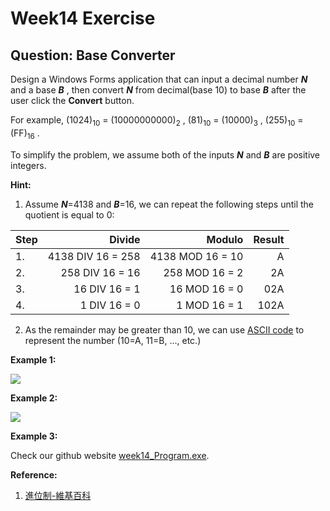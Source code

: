 # Week14 Exercise

## **Question: Base Converter**

Design a Windows Forms application that can input a decimal number _**N**_ and a base _**B**_ , then convert _**N**_ from decimal(base 10) to base _**B**_ after the user click the **Convert** button. 

For example, (1024)<sub>10</sub> = (10000000000)<sub>2</sub> , (81)<sub>10</sub> = (10000)<sub>3</sub> , (255)<sub>10</sub> = (FF)<sub>16</sub> .

To simplify the problem, we assume both of the inputs _**N**_ and _**B**_ are positive integers.

****Hint:****

1. Assume _**N**_=4138 and _**B**_=16, we can repeat the following steps until the quotient is equal to 0:

 |Step| Divide | Modulo  |Result 
 | :--------- | ---------: | ---------: | ---------: |
 |1.|4138 DIV 16 = 258|4138 MOD 16 = 10|A|
 |2.|258 DIV 16 =  16|258 MOD 16 = 2|2A|
 |3.|16 DIV 16 = 1|16 MOD 16 = 0|02A|
 |4.|1 DIV 16 = 0|1 MOD 16 = 1|102A|
 
2.  As the remainder may be greater than 10, we can use [ASCII code](https://zh.wikipedia.org/wiki/ASCII) to represent the number (10=A, 11=B, ..., etc.)

**Example 1:**

![](https://i.imgur.com/6tEhFYm.png)

**Example 2:**

![](https://i.imgur.com/S7jnryr.png)

**Example 3:**

Check our github website [week14_Program.exe](https://github.com/fordevoted/1092_EE3031_Computer-Programming/blob/main/exercise/week14_Program.exe).

**Reference:**
1.  [進位制-維基百科](https://zh.wikipedia.org/wiki/%E8%BF%9B%E4%BD%8D%E5%88%B6)

